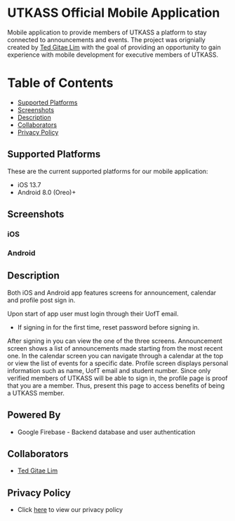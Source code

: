 # UTKASS Official Mobile Application
Mobile application to provide members of UTKASS a platform to stay connected to announcements and events. The project was orignially created by [Ted Gitae Lim](https://github.com/gtaelim4) with the goal of providing an opportunity to gain experience with mobile development for executive members of UTKASS.

# Table of Contents
- [Supported Platforms](#supported-platforms)
- [Screenshots](#screenshots)
- [Description](#description)
- [Collaborators](#collaborators)
- [Privacy Policy](#privacy-policy)

## Supported Platforms
These are the current supported platforms for our mobile application:
- iOS 13.7
- Android 8.0 (Oreo)+

## Screenshots
### iOS

### Android

## Description
Both iOS and Android app features screens for announcement, calendar and profile post sign in.

Upon start of app user must login through their UofT email.
- If signing in for the first time, reset password before signing in.

After signing in you can view the one of the three screens. Announcement screen shows a list of announcements made starting from the most recent one. In the calendar screen you can navigate through a calendar at the top or view the list of events for a specific date. Profile screen displays personal information such as name, UofT email and student number. Since only verified members of UTKASS will be able to sign in, the profile page is proof that you are a member. Thus, present this page to access benefits of being a UTKASS member.

## Powered By
- Google Firebase - Backend database and user authentication

## Collaborators
- [Ted Gitae Lim](https://github.com/gtaelim4)

## Privacy Policy
- Click [here](https://utkass.github.io/privacypolicy) to view our privacy policy

